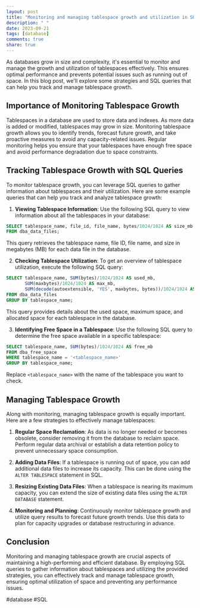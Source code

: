 ```yaml
---
layout: post
title: "Monitoring and managing tablespace growth and utilization in SQL"
description: " "
date: 2023-09-21
tags: [database]
comments: true
share: true
---
```


As databases grow in size and complexity, it's essential to monitor and manage the growth and utilization of tablespaces effectively. This ensures optimal performance and prevents potential issues such as running out of space. In this blog post, we'll explore some strategies and SQL queries that can help you track and manage tablespace growth.

## Importance of Monitoring Tablespace Growth

Tablespaces in a database are used to store data and indexes. As more data is added or modified, tablespaces may grow in size. Monitoring tablespace growth allows you to identify trends, forecast future growth, and take proactive measures to avoid any capacity-related issues. Regular monitoring helps you ensure that your tablespaces have enough free space and avoid performance degradation due to space constraints.

## Tracking Tablespace Growth with SQL Queries

To monitor tablespace growth, you can leverage SQL queries to gather information about tablespaces and their utilization. Here are some example queries that can help you track and analyze tablespace growth:

1. **Viewing Tablespace Information**: Use the following SQL query to view information about all the tablespaces in your database:

```sql
SELECT tablespace_name, file_id, file_name, bytes/1024/1024 AS size_mb
FROM dba_data_files;
```

This query retrieves the tablespace name, file ID, file name, and size in megabytes (MB) for each data file in the database.

2. **Checking Tablespace Utilization**: To get an overview of tablespace utilization, execute the following SQL query:

```sql
SELECT tablespace_name, SUM(bytes)/1024/1024 AS used_mb,
       SUM(maxbytes)/1024/1024 AS max_mb,
       SUM(decode(autoextensible, 'YES', maxbytes, bytes))/1024/1024 AS allocated_mb
FROM dba_data_files
GROUP BY tablespace_name;
```

This query provides details about the used space, maximum space, and allocated space for each tablespace in the database.

3. **Identifying Free Space in a Tablespace**: Use the following SQL query to determine the free space available in a specific tablespace:

```sql
SELECT tablespace_name, SUM(bytes)/1024/1024 AS free_mb
FROM dba_free_space
WHERE tablespace_name = '<tablespace_name>'
GROUP BY tablespace_name;
```

Replace `<tablespace_name>` with the name of the tablespace you want to check.

## Managing Tablespace Growth

Along with monitoring, managing tablespace growth is equally important. Here are a few strategies to effectively manage tablespaces:

1. **Regular Space Reclamation**: As data is no longer needed or becomes obsolete, consider removing it from the database to reclaim space. Perform regular data archival or establish a data retention policy to prevent unnecessary space consumption.

2. **Adding Data Files**: If a tablespace is running out of space, you can add additional data files to increase its capacity. This can be done using the `ALTER TABLESPACE` statement in SQL.

3. **Resizing Existing Data Files**: When a tablespace is nearing its maximum capacity, you can extend the size of existing data files using the `ALTER DATABASE` statement.

4. **Monitoring and Planning**: Continuously monitor tablespace growth and utilize query results to forecast future growth trends. Use this data to plan for capacity upgrades or database restructuring in advance.

## Conclusion

Monitoring and managing tablespace growth are crucial aspects of maintaining a high-performing and efficient database. By employing SQL queries to gather information about tablespaces and utilizing the provided strategies, you can effectively track and manage tablespace growth, ensuring optimal utilization of space and preventing any performance issues.

#database #SQL